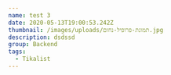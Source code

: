 ```yaml
---
name: test 3
date: 2020-05-13T19:00:53.242Z
thumbnail: /images/uploads/תמונת-פרופיל-נחום.jpg
description: dsdssd
group: Backend
tags:
  - Tikalist
---
```

